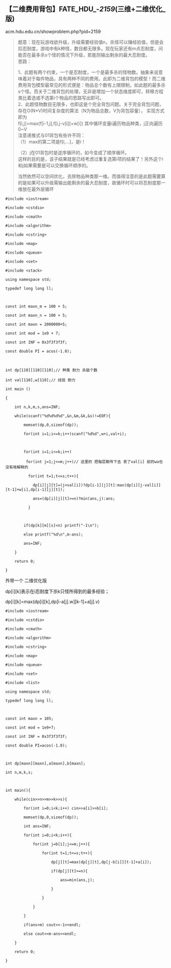 ## 【二维费用背包】FATE_HDU_-_2159_(三维+二维优化_版)

acm.hdu.edu.cn/showproblem.php?pid=2159

>
> 题意：现在玩游戏欲升级，升级需要经验值n，杀怪可以赚经验值，但是会扣忍耐度，游戏中有k种怪，数目都无限多。现在玩家还有m点忍耐度，问能否在最多杀s个怪的情况下升级，若能则输出剩余的最大忍耐度。  
>  思路：  
>
> 1、此题有两个约束，一个是忍耐度，一个是最多杀的怪物数。抽象来说意味着对于每件物品，具有两种不同的费用。此即为二维背包的模型！而二维费用背包模型最常见的形式便是：物品总个数有上限限制，如此题的最多杀s个怪。而关于二维背包的处理，无非是增加一个状态维度即可，转移方程类比着选或不选第i个物品的思路写出即可。  
>  2、此题怪物数目无限多，也即这是个完全背包问题。关于完全背包问题，存在O(N*V)时间复杂度的算法（N为物品总数，V为背包容量）， 实现方式即为  
>  f[i,j]=max(f[i-1,j],f[i,j-v[i]]+w[i]) 其中循环变量i遍历物品种类，j正向遍历0~V  
>  注意递推式与01背包有些许不同：  
>  （1）max的第二项是f[i,...]，是i！
>
> （2）j在01背包时是逆序循环的，如今变成了顺序循环。  
>  这样的目的是，该子结果就是已经考虑过重复选第i项的结果了！另外这个i和j如果需要是可以交换循环顺序的。
>
> 当然依然可以空间优化，去除物品种类那一维。而值得注意的是此题需要算的是如果可以升级需输出能剩余的最大忍耐度，故循环时可以将忍耐度那一维放在最外层循环
    
    
    #include <iostream>
    #include <cstdio>
    #include <cmath>
    #include <algorithm>
    #include <cstring>
    #include <map>
    #include <queue>
    #include <set>
    #include <stack>
    using namespace std;
    typedef long long ll;
    
    const int maxn_m = 100 + 5;
    const int maxn_n = 100 + 5;
    const int maxn = 2000000+5;
    const int mod = 1e9 + 7;
    const int INF = 0x3f3f3f3f;
    const double PI = acos(-1.0);
    
    int dp[110][110][110];// 种类 耐力 杀敌个数 
    int val[110],w[110];// 经验 耐力 
    int main ()
    {
        int n,k,m,s,ans=INF;
        while(scanf("%d%d%d%d",&n,&m,&k,&s)!=EOF){
            memset(dp,0,sizeof(dp));
            for(int i=1;i<=k;i++)scanf("%d%d",w+i,val+i);
            
            for(int i=1;i<=k;i++)
             for(int j=1;j<=m;j++)// 这里的 把每层都传下去 丢了val[i] 前的wa也没有啥解释的 
              for(int t=1;t<=s;t++){
              	dp[i][j][t]=(j<val[i])?dp[i-1][j][t]:max(dp[i][j-val[i]][t-1]+w[i],dp[i-1][j][t]);
    		   	ans=(dp[i][j][t]>=n)?min(ans,j):ans;
    		  }
                            
            if(dp[k][m][s]<n) printf("-1\n");       
            else printf("%d\n",m-ans);
        	ans=INF;
        }
        return 0;
    }

外带一个 二维优化版

dp[i][k]表示在i忍耐度下杀k只怪所得到的最多经验；

dp[i][k]=max(dp[i][k],dp[i-a[j].w][k-1]+a[j].v)

    
    
    #include <iostream>
    #include <cstdio>
    #include <cmath>
    #include <algorithm>
    #include <cstring>
    #include <map>
    #include <queue>
    #include <set>
    #include <list>
    using namespace std;
    typedef long long ll;
    
    const int maxn = 105;
    const int mod = 1e9+7;
    const int INF = 0x3f3f3f3f;
    const double PI=acos(-1.0);
    
    int dp[maxn][maxn],a[maxn],b[maxn];
    int n,m,k,s;
    
    int main(){
    	while(cin>>n>>m>>k>>s){
    		for(int i=0;i<k;i++) cin>>a[i]>>b[i];
    		memset(dp,0,sizeof(dp));
    		int ans=INF;
    		for(int i=0;i<k;i++){
    			for(int j=b[i];j<=m;j++){
    				for(int t=1;t<=s;t++){
    					dp[j][t]=max(dp[j][t],dp[j-b[i]][t-1]+a[i]);
    					if(dp[j][t]>=n){
    						ans=min(ans,j);
    					}
    				}
    			}
    		}
    		if(ans>m) cout<<-1<<endl;
    		else cout<<m-ans<<endl;
    	}
    	return 0;
    } 

